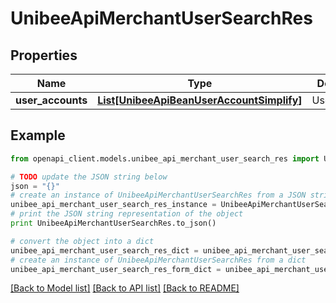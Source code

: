 # UnibeeApiMerchantUserSearchRes


## Properties

Name | Type | Description | Notes
------------ | ------------- | ------------- | -------------
**user_accounts** | [**List[UnibeeApiBeanUserAccountSimplify]**](UnibeeApiBeanUserAccountSimplify.md) | UserAccounts | [optional] 

## Example

```python
from openapi_client.models.unibee_api_merchant_user_search_res import UnibeeApiMerchantUserSearchRes

# TODO update the JSON string below
json = "{}"
# create an instance of UnibeeApiMerchantUserSearchRes from a JSON string
unibee_api_merchant_user_search_res_instance = UnibeeApiMerchantUserSearchRes.from_json(json)
# print the JSON string representation of the object
print UnibeeApiMerchantUserSearchRes.to_json()

# convert the object into a dict
unibee_api_merchant_user_search_res_dict = unibee_api_merchant_user_search_res_instance.to_dict()
# create an instance of UnibeeApiMerchantUserSearchRes from a dict
unibee_api_merchant_user_search_res_form_dict = unibee_api_merchant_user_search_res.from_dict(unibee_api_merchant_user_search_res_dict)
```
[[Back to Model list]](../README.md#documentation-for-models) [[Back to API list]](../README.md#documentation-for-api-endpoints) [[Back to README]](../README.md)


